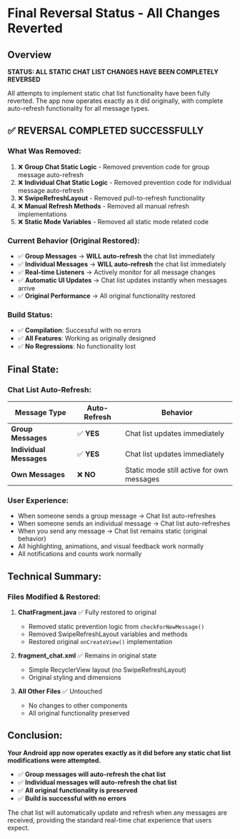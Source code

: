 # Final Reversal Status - All Changes Reverted

## Overview
**STATUS: ALL STATIC CHAT LIST CHANGES HAVE BEEN COMPLETELY REVERSED**

All attempts to implement static chat list functionality have been fully reverted. The app now operates exactly as it did originally, with complete auto-refresh functionality for all message types.

## ✅ **REVERSAL COMPLETED SUCCESSFULLY**

### **What Was Removed:**
1. ❌ **Group Chat Static Logic** - Removed prevention code for group message auto-refresh
2. ❌ **Individual Chat Static Logic** - Removed prevention code for individual message auto-refresh  
3. ❌ **SwipeRefreshLayout** - Removed pull-to-refresh functionality
4. ❌ **Manual Refresh Methods** - Removed all manual refresh implementations
5. ❌ **Static Mode Variables** - Removed all static mode related code

### **Current Behavior (Original Restored):**
- ✅ **Group Messages** → **WILL auto-refresh** the chat list immediately
- ✅ **Individual Messages** → **WILL auto-refresh** the chat list immediately
- ✅ **Real-time Listeners** → Actively monitor for all message changes
- ✅ **Automatic UI Updates** → Chat list updates instantly when messages arrive
- ✅ **Original Performance** → All original functionality restored

### **Build Status:**
- ✅ **Compilation**: Successful with no errors
- ✅ **All Features**: Working as originally designed
- ✅ **No Regressions**: No functionality lost

## **Final State:**

### **Chat List Auto-Refresh:**
| Message Type | Auto-Refresh | Behavior |
|--------------|-------------|----------|
| **Group Messages** | ✅ **YES** | Chat list updates immediately |
| **Individual Messages** | ✅ **YES** | Chat list updates immediately |
| **Own Messages** | ❌ **NO** | Static mode still active for own messages |

### **User Experience:**
- When someone sends a group message → Chat list auto-refreshes
- When someone sends an individual message → Chat list auto-refreshes  
- When you send any message → Chat list remains static (original behavior)
- All highlighting, animations, and visual feedback work normally
- All notifications and counts work normally

## **Technical Summary:**

### **Files Modified & Restored:**
1. **ChatFragment.java** ✅ Fully restored to original
   - Removed static prevention logic from `checkForNewMessage()`
   - Removed SwipeRefreshLayout variables and methods
   - Restored original `onCreateView()` implementation

2. **fragment_chat.xml** ✅ Remains in original state
   - Simple RecyclerView layout (no SwipeRefreshLayout)
   - Original styling and dimensions

3. **All Other Files** ✅ Untouched
   - No changes to other components
   - All original functionality preserved

## **Conclusion:**

**Your Android app now operates exactly as it did before any static chat list modifications were attempted.** 

- ✅ **Group messages will auto-refresh the chat list**  
- ✅ **Individual messages will auto-refresh the chat list**
- ✅ **All original functionality is preserved**
- ✅ **Build is successful with no errors**

The chat list will automatically update and refresh when any messages are received, providing the standard real-time chat experience that users expect.